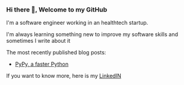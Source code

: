 ### Hi there 👋, Welcome to my GitHub

I'm a software engineer working in an healthtech startup.

I'm always learning something new to improve my software skills and sometimes I write about it

The most recently published blog posts:
- [PyPy, a faster Python](https://guilhermeeuzebio.medium.com/pypy-a-faster-python-ed593707c43c)

If you want to know more, here is my [LinkedIN](https://www.linkedin.com/in/guilhermeeuzebio/)
